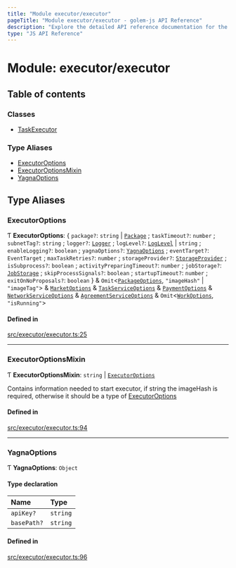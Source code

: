 ```yaml
---
title: "Module executor/executor"
pageTitle: "Module executor/executor - golem-js API Reference"
description: "Explore the detailed API reference documentation for the Module executor/executor within the golem-js SDK for the Golem Network."
type: "JS API Reference"
---
```

# Module: executor/executor

## Table of contents

### Classes

- [TaskExecutor](../classes/executor_executor.TaskExecutor)

### Type Aliases

- [ExecutorOptions](executor_executor#executoroptions)
- [ExecutorOptionsMixin](executor_executor#executoroptionsmixin)
- [YagnaOptions](executor_executor#yagnaoptions)

## Type Aliases

### ExecutorOptions

Ƭ **ExecutorOptions**: \{ `package?`: `string` \| [`Package`](../classes/package_package.Package) ; `taskTimeout?`: `number` ; `subnetTag?`: `string` ; `logger?`: [`Logger`](../interfaces/utils_logger_logger.Logger) ; `logLevel?`: [`LogLevel`](../enums/utils_logger_logger.LogLevel) \| `string` ; `enableLogging?`: `boolean` ; `yagnaOptions?`: [`YagnaOptions`](executor_executor#yagnaoptions) ; `eventTarget?`: `EventTarget` ; `maxTaskRetries?`: `number` ; `storageProvider?`: [`StorageProvider`](../interfaces/storage_provider.StorageProvider) ; `isSubprocess?`: `boolean` ; `activityPreparingTimeout?`: `number` ; `jobStorage?`: [`JobStorage`](../interfaces/job_storage.JobStorage) ; `skipProcessSignals?`: `boolean` ; `startupTimeout?`: `number` ; `exitOnNoProposals?`: `boolean`  } & `Omit`\<[`PackageOptions`](package_package#packageoptions), ``"imageHash"`` \| ``"imageTag"``\> & [`MarketOptions`](../interfaces/market_service.MarketOptions) & [`TaskServiceOptions`](../interfaces/task_service.TaskServiceOptions) & [`PaymentOptions`](../interfaces/payment_service.PaymentOptions) & [`NetworkServiceOptions`](network_service#networkserviceoptions) & [`AgreementServiceOptions`](../interfaces/agreement_service.AgreementServiceOptions) & `Omit`\<[`WorkOptions`](../interfaces/task_work.WorkOptions), ``"isRunning"``\>

#### Defined in

[src/executor/executor.ts:25](https://github.com/golemfactory/golem-js/blob/69e0610/src/executor/executor.ts#L25)

___

### ExecutorOptionsMixin

Ƭ **ExecutorOptionsMixin**: `string` \| [`ExecutorOptions`](executor_executor#executoroptions)

Contains information needed to start executor, if string the imageHash is required, otherwise it should be a type of [ExecutorOptions](executor_executor#executoroptions)

#### Defined in

[src/executor/executor.ts:94](https://github.com/golemfactory/golem-js/blob/69e0610/src/executor/executor.ts#L94)

___

### YagnaOptions

Ƭ **YagnaOptions**: `Object`

#### Type declaration

| Name | Type |
| :------ | :------ |
| `apiKey?` | `string` |
| `basePath?` | `string` |

#### Defined in

[src/executor/executor.ts:96](https://github.com/golemfactory/golem-js/blob/69e0610/src/executor/executor.ts#L96)
